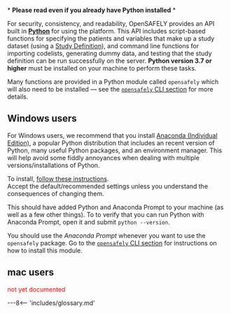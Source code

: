 \* **Please read even if you already have Python installed** \*

For security, consistency, and readability, OpenSAFELY provides an API built in [**Python**](https://www.python.org/) for using the platform. 
This API includes script-based functions for specifying the patients and variables that make up a study dataset (using a [Study Definition](study-def.md)),
and command line functions for importing codelists, generating dummy data, and testing that the study definition can be run successfully on the server. 
**Python version 3.7 or higher** must be installed on your machine to perform these tasks. 

Many functions are provided in a Python module called `opensafely` which will also need to be installed &mdash; see the [`opensafely` CLI section](opensafely-cli.md) for more details.

<!--Strictly speaking, it is possible to test and run your study definition without a local installation of Python because this happens automatically every time a commit is pushed to GitHub.
However, this is not a particularly efficient way of working and we recommend being able to run the scripts locally. -->

## Windows users
For Windows users, we recommend that you install [Anaconda (Individual Edition)](https://www.anaconda.com/products/individual), a popular Python distribution that includes an recent version of Python, many useful Python packages, and an environment manager. 
This will help avoid some fiddly annoyances when dealing with multiple versions/installations of Python.

<!--If you already have Python installed on your machine, you should still be able install Anaconda without any inteference. <font color='red'>(is this true?)</font> Alternatively, you're welcome to use any existing or fresh Python installation you want if you're happy to troubleshoot problems yourself. -->

To install, [follow these instructions](https://docs.anaconda.com/anaconda/install/).  
Accept the default/recommended settings unless you understand the consequences of changing them.

This should have added Python and Anaconda Prompt to your machine (as well as a few other things). 
To to verify that you can run Python with Anaconda Prompt, open it and submit `python --version`.

<!--If you installed a version of python earlier than `python 3.8` then you should submit `conda install -c anaconda python=3.8` to update your installation. It can take a while (up to an hour) as it needs to identify and resolve incompatible packages from the previous installation. -->

You should use the _Anaconda Prompt_ whenever you want to use the `opensafely` package. 
Go to the [`opensafely` CLI section](opensafely-cli.md) for instructions on how to install this module. 

## mac users

<font color='red'>not yet documented</font>


---8<-- 'includes/glossary.md'
